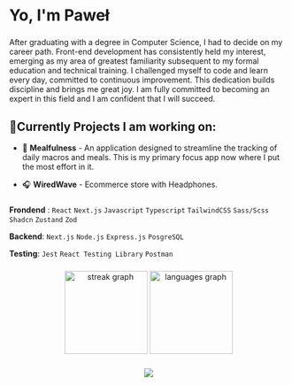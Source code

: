 
###

<h1 align="left">Yo, I'm Paweł</h1>

###

<p align="left">After graduating with a degree in Computer Science, I had to decide on my career path. Front-end development has consistently held my interest, emerging as my area of greatest familiarity subsequent to my formal education and technical training. I challenged myself to code and learn every day, committed to continuous improvement. This dedication builds discipline and brings me great joy. I am fully committed to becoming an expert in this field and I am confident that I will succeed.</p>


<h2 align="left">🚀Currently Projects I am working on:</h2>

- 🍱 **Mealfulness** - An application designed to streamline the tracking of daily macros and meals. This is my primary focus app now where I put the most effort in it.

- 🎧 **WiredWave** - Ecommerce store with Headphones.


###


**Frondend** : `React` `Next.js` `Javascript` `Typescript` `TailwindCSS` `Sass/Scss` `Shadcn` `Zustand` `Zod`

**Backend**: `Next.js` `Node.js` `Express.js` `PosgreSQL`

**Testing**: `Jest` `React Testing Library` `Postman`


###

<div align="center">
  <img src="https://streak-stats.demolab.com?user=AoiTechDev&locale=en&mode=daily&theme=cobalt&hide_border=false&border_radius=5&order=3" height="150" alt="streak graph"  />
  <img src="https://github-readme-stats.vercel.app/api/top-langs?username=AoiTechDev&locale=en&hide_title=false&layout=compact&card_width=320&langs_count=5&theme=cobalt&hide_border=false&order=2" height="150" alt="languages graph"  />
</div>

###


###

<div align="center">
  <img src="https://profile-counter.glitch.me/AoiTechDev/count.svg?"  />
</div>

###
